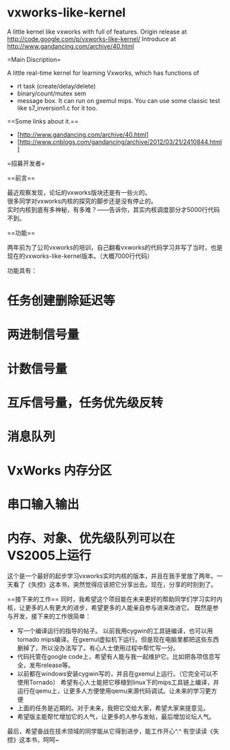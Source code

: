 vxworks-like-kernel
===================

A little kernel like vxworks with full of features. Origin release at http://code.google.com/p/vxworks-like-kernel/
Introduce at http://www.gandancing.com/archive/40.html  

=Main Discription=

A little real-time kernel for learning Vxworks, which has functions of
   * rt task (create/delay/delete)
   * binary/count/mutex sem
   * message box.
It can run on gxemul mips. You can use some classic test like s7_inversion1.c for it too.

==Some links about it.==
   * [http://www.gandancing.com/archive/40.html]
   * [http://www.cnblogs.com/gandancing/archive/2012/03/21/2410844.html]

=招募开发者=

==前言==

最近观察发现，论坛的vxworks版块还是有一些火的。<br/>
很多同学对vxworks内核的探究的脚步还是没有停止的。<br/>
实时内核到底有多神秘，有多难？——告诉你，其实内核调度部分才5000行代码不到。<br/>

==功能==

两年前为了公司vxworks的培训，自己翻看vxworks的代码学习并写了当时，也是现在的vxworks-like-kernel版本。（大概7000行代码）

功能具有：
  # 任务创建删除延迟等
  # 两进制信号量
  # 计数信号量
  # 互斥信号量，任务优先级反转
  # 消息队列
  # VxWorks 内存分区
  # 串口输入输出
  # 内存、对象、优先级队列可以在VS2005上运行

这个是一个最好的起步学习vxworks实时内核的版本，并且在我手里放了两年。一天看了《失控》这本书，突然觉得应该把它分享出去。现在，分享的时刻到了。

==接下来的工作==
同时，我希望这个项目能在未来更好的帮助同学们学习实时内核，让更多的人有更大的进步，希望更多的人能亲自参与进来改进它。
既然是参与开发，接下来的工作很简单：
  * 写一个编译运行的指导的帖子。
    以前我用cygwin的工具链编译，也可以用tornado mips编译。在gxemul虚拟机下运行。但是现在电脑里都把这些东西删掉了，所以没办法写了。有心人士使用过程中帮忙写一分。
  * 代码托管在google code上，希望有人能与我一起维护它。比如把各项信息写全，发布release等。
  * 以前都在windows安装cygwin写的，并且在gxemul上运行。（它完全可以不使用Tornado）
    希望有心人士能把它移植到linux下的mips工具链上编译，并运行在qemu上，让更多人方便使用qemu来源代码调试。让未来的学习更方便
  * 上面的任务是近期的。对于未来，我把它交给大家，希望大家来提意见。
  * 希望版主能帮忙增加它的人气，让更多的人参与发帖，最后增加论坛人气。

最后，希望奋战在技术领域的同学能从它得到进步，能工作开心^.^ 有空读读《失控》这本书，呵呵~
